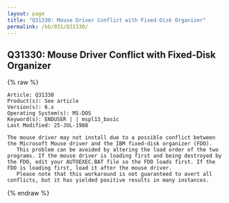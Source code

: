 ```yaml
---
layout: page
title: "Q31330: Mouse Driver Conflict with Fixed-Disk Organizer"
permalink: /kb/031/Q31330/
---
```


## Q31330: Mouse Driver Conflict with Fixed-Disk Organizer

{% raw %}

	Article: Q31330
	Product(s): See article
	Version(s): 6.x
	Operating System(s): MS-DOS
	Keyword(s): ENDUSER | | mspl13_basic
	Last Modified: 25-JUL-1988
	
	The mouse driver may not install due to a possible conflict between
	the Microsoft Mouse driver and the IBM fixed-disk organizer (FDO).
	   This problem can be avoided by altering the load order of the two
	programs. If the mouse driver is loading first and being destroyed by
	the FDO, edit your AUTOEXEC.BAT file so the FDO loads first. If the
	FDO is loading first, load it after the mouse driver.
	   Please note that this workaround is not guaranteed to avert all
	conflicts, but it has yielded positive results in many instances.

{% endraw %}
